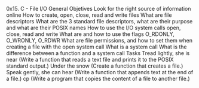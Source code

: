 0x15. C - File I/O General Objetives Look for the right source of information online How to create, open, close, read and write files What are file descriptors What are the 3 standard file descriptors, what are their purpose and what are their POSIX names How to use the I/O system calls open, close, read and write What are and how to use the flags O_RDONLY, O_WRONLY, O_RDWR What are file permissions, and how to set them when creating a file with the open system call What is a system call What is the difference between a function and a system call Tasks Tread lightly, she is near (Write a function that reads a text file and prints it to the POSIX standard output.) Under the snow (Create a function that creates a file.) Speak gently, she can hear (Write a function that appends text at the end of a file.) cp (Write a program that copies the content of a file to another file.)

